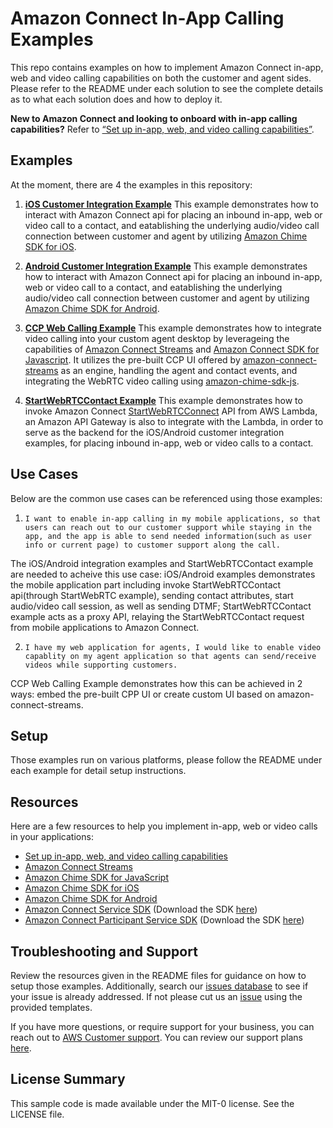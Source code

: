 # Amazon Connect In-App Calling Examples

This repo contains examples on how to implement Amazon Connect in-app, web and video calling capabilities on both the customer and agent sides. Please refer to the README under each solution to see the complete details as to what each solution does and how to deploy it.

**New to Amazon Connect and looking to onboard with in-app calling capabilities?** Refer to [“Set up in-app, web, and video calling capabilities”](https://docs.aws.amazon.com/connect/latest/adminguide/inapp-calling.html).


## Examples

At the moment, there are 4 the examples in this repository:

1. **[iOS Customer Integration Example](https://github.com/amazon-connect/amazon-connect-in-app-calling-examples/iOS/AmazonConnectInAppCallingIOSSample)**
   This example demonstrates how to interact with Amazon Connect api for placing an inbound in-app, web or video call to a contact, and eatablishing the underlying audio/video call connection between customer and agent by utilizing [Amazon Chime SDK for iOS](https://github.com/aws/amazon-chime-sdk-ios).

2. **[Android Customer Integration Example](https://github.com/amazon-connect/amazon-connect-in-app-calling-examples/Android/AmazonConnectInAppCallingAndroidSample)**
   This example demonstrates how to interact with Amazon Connect api for placing an inbound in-app, web or video call to a contact, and eatablishing the underlying audio/video call connection between customer and agent by utilizing [Amazon Chime SDK for Android](https://github.com/aws/amazon-chime-sdk-android).

3. **[CCP Web Calling Example](https://github.com/amazon-connect/amazon-connect-in-app-calling-examples/Web/amazon-connect-ccp-web-calling-example)**
   This example demonstrates how to integrate video calling into your custom agent desktop by leverageing the capabilities of [Amazon Connect Streams](https://github.com/amazon-connect/amazon-connect-streams) and [Amazon Connect SDK for Javascript](https://github.com/aws/amazon-chime-sdk-js). It utilizes the pre-built CCP UI offered by [amazon-connect-streams](https://github.com/amazon-connect/amazon-connect-streams) as an engine, handling the agent and contact events, and integrating the WebRTC video calling using [amazon-chime-sdk-js](https://github.com/aws/amazon-chime-sdk-js).

4. **[StartWebRTCContact Example](https://github.com/amazon-connect/amazon-connect-in-app-calling-examples/Web/amazon-connect-ccp-web-calling-example)**
   This example demonstrates how to invoke Amazon Connect [StartWebRTCConnect](https://docs.aws.amazon.com/connect/latest/APIReference/API_StartWebRTCContact.html) API from AWS Lambda, an Amazon API Gateway is also to integrate with the Lambda, in order to serve as the backend for the iOS/Android customer integration examples, for placing inbound in-app, web or video calls to a contact.

## Use Cases
Below are the common use cases can be referenced using those examples:

1. ``I want to enable in-app calling in my mobile applications, so that users can reach out to our customer support while staying in the app, and the app is able to send needed information(such as user info or current page) to customer support along the call.``

The iOS/Android integration examples and StartWebRTCContact example are needed to acheive this use case: iOS/Android examples demonstrates the mobile application part including invoke StartWebRTCContact api(through StartWebRTC example), sending contact attributes, start audio/video call session, as well as sending DTMF; StartWebRTCContact example acts as a proxy API, relaying the StartWebRTCContact request from mobile applications to Amazon Connect.

2. ``I have my web application for agents, I would like to enable video capablity on my agent application so that agents can send/receive videos while supporting customers.``

CCP Web Calling Example demonstrates how this can be achieved in 2 ways: embed the pre-built CPP UI or create custom UI based on amazon-connect-streams.

## Setup
Those examples run on various platforms, please follow the README under each example for detail setup instructions.

## Resources

Here are a few resources to help you implement in-app, web or video calls in your applications:

- [Set up in-app, web, and video calling capabilities](https://docs.aws.amazon.com/connect/latest/adminguide/inapp-calling.html)
- [Amazon Connect Streams](https://github.com/aws/amazon-connect-streams)
- [Amazon Chime SDK for JavaScript](https://github.com/aws/amazon-chime-sdk-js)
- [Amazon Chime SDK for iOS](https://github.com/aws/amazon-chime-sdk-ios)
- [Amazon Chime SDK for Android](https://github.com/aws/amazon-chime-sdk-android)
- [Amazon Connect Service SDK](https://docs.aws.amazon.com/connect/latest/APIReference/Welcome.html) (Download the SDK [here](https://github.com/aws/))
- [Amazon Connect Participant Service SDK](https://docs.aws.amazon.com/connect-participant/latest/APIReference/Welcome.html) (Download the SDK [here](https://github.com/aws/))

## Troubleshooting and Support

Review the resources given in the README files for guidance on how to setup those examples. Additionally, search our [issues database](hhttps://github.com/amazon-connect/amazon-connect-in-app-calling-examples/issues) to see if your issue is already addressed. If not please cut us an [issue](https://github.com/amazon-connect/amazon-connect-in-app-calling-examples/issues/new/choose) using the provided templates.

If you have more questions, or require support for your business, you can reach out to [AWS Customer support](https://aws.amazon.com/contact-us). You can review our support plans [here](https://aws.amazon.com/premiumsupport/plans/?nc=sn&loc=1).

## License Summary

This sample code is made available under the MIT-0 license. See the LICENSE file.